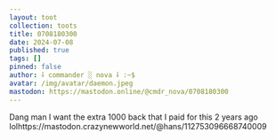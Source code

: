```yaml
---
layout: toot
collection: toots
title: 0708180300
date: 2024-07-08
published: true
tags: []
pinned: false
author: ⸸ commander ░ nova ⸸ :~$
avatar: /img/avatar/daemon.jpeg
mastodon: https://mastodon.online/@cmdr_nova/0708180300
---
```


Dang man I want the extra 1000 back that I paid for this 2 years ago lolhttps://mastodon.crazynewworld.net/@hans/112753096668740009

